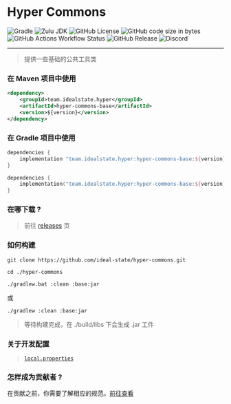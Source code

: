 # Hyper Commons

![Gradle](https://img.shields.io/badge/Gradle-v8%2E5-g?logo=gradle&style=flat-square)
![Zulu JDK](https://img.shields.io/badge/Zulu%20JDK-8-blue?style=flat-square)
![GitHub License](https://img.shields.io/github/license/ideal-state/hyper-commons?style=flat-square)
![GitHub code size in bytes](https://img.shields.io/github/languages/code-size/ideal-state/hyper-commons?style=flat-square&logo=github)
![GitHub Actions Workflow Status](https://img.shields.io/github/actions/workflow/status/ideal-state/hyper-commons/release.yml?style=flat-square)
![GitHub Release](https://img.shields.io/github/v/release/ideal-state/hyper-commons?style=flat-square)
![Discord](https://img.shields.io/discord/1191122625389396098?style=flat-square&logo=discord)

------------------------------------------------------

> 提供一些基础的公共工具类

### 在 Maven 项目中使用

```xml
<dependency>
    <groupId>team.idealstate.hyper</groupId>
    <artifactId>hyper-commons-base</artifactId>
    <version>${version}</version>
</dependency>
```

### 在 Gradle 项目中使用

```groovy
dependencies {
    implementation "team.idealstate.hyper:hyper-commons-base:${version}"
}
```

```kotlin
dependencies {
    implementation("team.idealstate.hyper:hyper-commons-base:${version}")
}
```

### 在哪下载 ?

> 前往 [releases](https://github.com/ideal-state/hyper-commons/releases) 页

### 如何构建

```shell
git clone https://github.com/ideal-state/hyper-commons.git
```

```shell
cd ./hyper-commons
```

```shell
./gradlew.bat :clean :base:jar
```

或

```shell
./gradlew :clean :base:jar
```

> 等待构建完成，在 ./build/libs 下会生成 .jar 工件

### 关于开发配置

> [`local.properties`](./local.properties)

### 怎样成为贡献者 ?

在贡献之前，你需要了解相应的规范。[前往查看](https://github.com/ideal-state)


